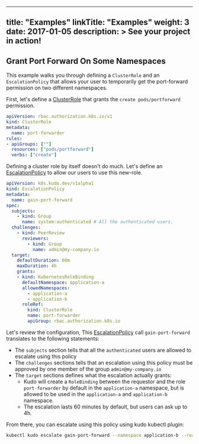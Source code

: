 
---
title: "Examples"
linkTitle: "Examples"
weight: 3
date: 2017-01-05
description: >
  See your project in action!
---

## Grant Port Forward On Some Namespaces

This example walks you through defining a `ClusterRole` and an `EscalationPolicy` that allows your user to temporarily
get the port-forward permission on two different namespaces.

First, let's define a [ClusterRole](https://kubernetes.io/docs/reference/access-authn-authz/rbac/#clusterrole-example) that grants the `create pods/portforward` permission.

```yaml
apiVersion: rbac.authorization.k8s.io/v1
kind: ClusterRole
metadata:
  name: port-forwarder
rules:
- apiGroups: [""]
  resources: ["pods/portforward"]
  verbs: ["create"]
```

Defining a cluster role by itself doesn't do much. Let's define an [EscalationPolicy](../concepts#escalation-policy) to allow our users to use this new-role.

```yaml
apiVersion: k8s.kudo.dev/v1alpha1
kind: EscalationPolicy
metadata:
  name: gain-port-forward
spec:
  subjects:
    - kind: Group
      name: system:authenticated # All the authenticated users.
  challenges:
    - kind: PeerReview
      reviewers:
        - kind: Group
          name: admin@my-company.io
  target:
    defaultDuration: 60m
    maxDuration: 4h
    grants:
    - kind: KubernetesRoleBinding
      defaultNamespace: application-a
      allowedNamespaces:
        - application-a
        - application-b
      roleRef:
        kind: ClusterRole
        name: port-forwarder
        apiGroup: rbac.authorization.k8s.io
```

Let's review the configuration, This [EscalationPolicy](../concepts#escalation-policy) call `gain-port-forward` translates to the following statements:

- The `subjects` section tells that all the `authenticated` users are allowed to escalate using this policy
- The `challenges` sections tells that an escalation using this policy must be approved by one member of the group `admin@my-company.io`
- The `target` sections defines what the escalation actually grants:
  - Kudo will create a `RoleBinding` between the requestor and the role `port-forwarder` by default in the `application-a` namespace, but is allowed to be used in the `application-a` and `application-b` namespace.
  - The escalation lasts 60 minutes by default, but users can ask up to 4h.

From there, you can escalate using this policy using kudo kubectl plugin:

```bash
kubectl kudo escalate gain-port-forward --namespace application-b --reason "need to debug application B, ticket #3939"
```
